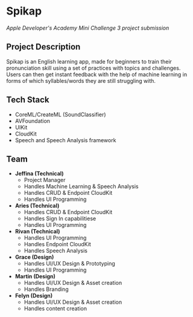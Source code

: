 # Spikap
*Apple Developer's Academy Mini Challenge 3 project submission*
## Project Description
Spikap is an English learning app, made for beginners to train their pronunciation skill using a set of practices with topics and challenges. Users can then get instant feedback with the help of machine learning in forms of which syllables/words they are still struggling with.

## Tech Stack
- CoreML/CreateML (SoundClassifier)
- AVFoundation
- UIKit
- CloudKit
- Speech and Speech Analysis framework

## Team
- **Jeffina (Technical)**
  - Project Manager
  - Handles Machine Learning & Speech Analysis
  - Handles CRUD & Endpoint CloudKit
  - Handles UI Programming
- **Aries (Technical)**
  - Handles CRUD & Endpoint CloudKit
  - Handles Sign In capabilitiese
  - Handles UI Programming
- **Rivan (Technical)**
  - Handles UI Programming
  - Handles Endpoint CloudKit
  - Handles Speech Analysis
- **Grace (Design)**
  - Handles UI/UX Design & Prototyping
  - Handles UI Programming
- **Martin (Design)**
  - Handles UI/UX Design & Asset creation
  - Handles Branding
- **Felyn (Design)**
  - Handles UI/UX Design & Asset creation
  - Handles content creation
